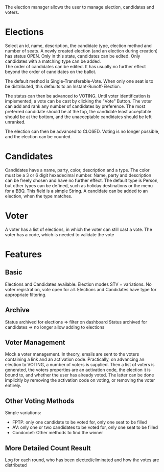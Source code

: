 The election manager allows the user to manage election, candidates and voters.

# Elections

Select an id, name, description, the candidate type, election method and number of seats. 
A newly created election (and an election during creation) has status OPEN. 
Only in this state, candidates can be edited. 
Only candidates with a matching type can be added.  
The order of candidates can be edited. It has usually no further effect beyond the order of candidates on the ballot.

The default method is Single-Transferable-Vote. 
When only one seat is to be distributed, this defaults to an Instant-Runoff-Election.

The status can then be advanced to VOTING. 
Until voter identification is implemented, a vote can be cast by clicking the "Vote" Button.
The voter can add and rank any number of candidates by preference. 
The most preferred candidate should be at the top, 
the candidate least acceptable should be at the bottom, 
and the unacceptable candidates should be left unranked. 

The election can then be advanced to CLOSED. 
Voting is no longer possible, and the election can be counted.

# Candidates
Candidates have a name, party, color, description and a type.
The color must be a 3 or 6 digit hexadecimal number.
Name, party and description can be freely chosen and have no further effect.
The default type is Person, but other types can be defined, such as holiday destinations or the menu for a BBQ. 
This field is a simple String. A candidate can be added to an election, when the type matches.

# Voter
A voter has a list of elections, in which the voter can still cast a vote. 
The voter has a code, which is needed to validate the vote

# Features

## Basic
Elections and Candidates available. Election modes STV + variations. No voter registration, vote open for all.
Elections and Candidates have type for appropriate filtering.

## Archive 
Status archived for elections => filter on dashboard
Status archived for candidates => no longer allow adding to elections

## Voter Management
Mock a voter management. In theory, emails are sent to the voters containing a link and an activation code. 
Practically, on advancing an election to VOTING, a number of voters is supplied. Then a list of voters is generated, 
the voters properties are an activation code, the election it is bound to, and whether the user has already voted. 
The latter can be done implicitly by removing the activation code on voting, or removing the voter entirely.

## Other Voting Methods

Simple variations: 
 * FPTP: only one candidate to be voted for, only one seat to be filled
 * AV: only one or two candidates to be voted for, only one seat to be filled
 * Condorcet: Other methods to find the winner

## More Detailed Count Result

Log for each round, who has been elected/eliminated and how the votes are distributed

